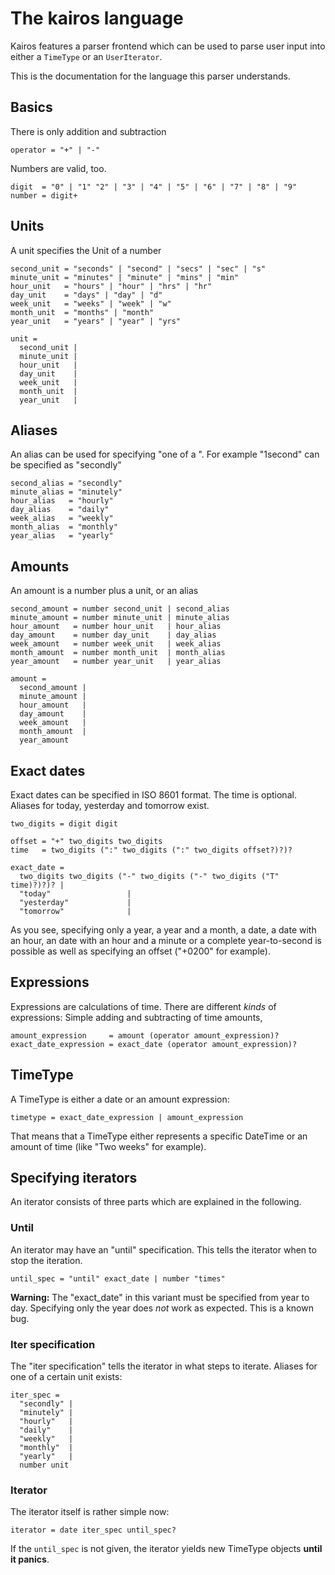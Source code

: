 # The kairos language

Kairos features a parser frontend which can be used to parse user input into
either a `TimeType` or an `UserIterator`.

This is the documentation for the language this parser understands.


## Basics

There is only addition and subtraction

```
operator = "+" | "-"
```

Numbers are valid, too.

```
digit  = "0" | "1" "2" | "3" | "4" | "5" | "6" | "7" | "8" | "9"
number = digit+
```


## Units

A unit specifies the Unit of a number

```
second_unit = "seconds" | "second" | "secs" | "sec" | "s"
minute_unit = "minutes" | "minute" | "mins" | "min"
hour_unit   = "hours" | "hour" | "hrs" | "hr"
day_unit    = "days" | "day" | "d"
week_unit   = "weeks" | "week" | "w"
month_unit  = "months" | "month"
year_unit   = "years" | "year" | "yrs"

unit =
  second_unit |
  minute_unit |
  hour_unit   |
  day_unit    |
  week_unit   |
  month_unit  |
  year_unit   |
```


## Aliases

An alias can be used for specifying "one of a <unit>". For example "1second"
can be specified as "secondly"

```
second_alias = "secondly"
minute_alias = "minutely"
hour_alias   = "hourly"
day_alias    = "daily"
week_alias   = "weekly"
month_alias  = "monthly"
year_alias   = "yearly"
```


## Amounts

An amount is a number plus a unit, or an alias

```
second_amount = number second_unit | second_alias
minute_amount = number minute_unit | minute_alias
hour_amount   = number hour_unit   | hour_alias
day_amount    = number day_unit    | day_alias
week_amount   = number week_unit   | week_alias
month_amount  = number month_unit  | month_alias
year_amount   = number year_unit   | year_alias

amount =
  second_amount |
  minute_amount |
  hour_amount   |
  day_amount    |
  week_amount   |
  month_amount  |
  year_amount
```

## Exact dates

Exact dates can be specified in ISO 8601 format. The time is optional.
Aliases for today, yesterday and tomorrow exist.

```
two_digits = digit digit

offset = "+" two_digits two_digits
time   = two_digits (":" two_digits (":" two_digits offset?)?)?

exact_date =
  two_digits two_digits ("-" two_digits ("-" two_digits ("T" time)?)?)? |
  "today"                 |
  "yesterday"             |
  "tomorrow"              |
```

As you see, specifying only a year, a year and a month, a date, a date with an
hour, an date with an hour and a minute or a complete year-to-second is
possible as well as specifying an offset ("+0200" for example).


## Expressions

Expressions are calculations of time. There are different _kinds_ of
expressions: Simple adding and subtracting of time amounts,

```
amount_expression     = amount (operator amount_expression)?
exact_date_expression = exact_date (operator amount_expression)?
```

## TimeType

A TimeType is either a date or an amount expression:

```
timetype = exact_date_expression | amount_expression
```

That means that a TimeType either represents a specific DateTime or an amount
of time (like "Two weeks" for example).


## Specifying iterators

An iterator consists of three parts which are explained in the following.


### Until

An iterator may have an "until" specification. This tells the iterator when to
stop the iteration.

```
until_spec = "until" exact_date | number "times"
```

**Warning:** The "exact_date" in this variant must be specified from year to
day. Specifying only the year does _not_ work as expected.
This is a known bug.


### Iter specification

The "iter specification" tells the iterator in what steps to iterate.
Aliases for one of a certain unit exists:

```
iter_spec =
  "secondly" |
  "minutely" |
  "hourly"   |
  "daily"    |
  "weekly"   |
  "monthly"  |
  "yearly"   |
  number unit
```

### Iterator

The iterator itself is rather simple now:

```
iterator = date iter_spec until_spec?
```

If the `until_spec` is not given, the iterator yields new TimeType objects
**until it panics**.



